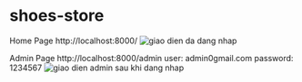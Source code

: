 # shoes-store
Home Page
http://localhost:8000/
![giao dien da dang nhap](https://user-images.githubusercontent.com/119023763/203893378-aba26d27-599c-49da-ac6f-0a3446b90a5d.PNG)

Admin Page
http://localhost:8000/admin
user: admin0gmail.com
password: 1234567
![giao dien admin sau khi dang nhap](https://user-images.githubusercontent.com/119023763/203893574-ca8f7612-0085-4359-be26-7cf41a30d295.PNG)
